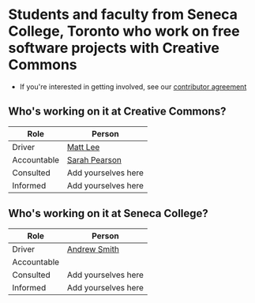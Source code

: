 # Students and faculty from Seneca College, Toronto who work on free software projects with Creative Commons

* If you're interested in getting involved, see our [contributor agreement](https://github.com/creativecommons/list/blob/master/docs/contributing.md)


## Who's working on it at Creative Commons?

| Role  | Person |
| ------------- | ------------- |
| Driver  | [Matt Lee](https://github.com/mattl)  |
| Accountable  | [Sarah Pearson](https://github.com/spearson) |
| Consulted | Add yourselves here |
| Informed | Add yourselves here |

## Who's working on it at Seneca College?

| Role  | Person |
| ------------- | ------------- |
| Driver  | [Andrew Smith](https://github.com/asmith15)  |
| Accountable  | |
| Consulted | Add yourselves here |
| Informed | Add yourselves here |
